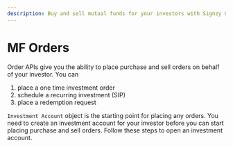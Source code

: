```yaml
---
description: Buy and sell mutual funds for your investors with Signzy Order APIs
---
```


# MF Orders

Order APIs give you the ability to place purchase and sell orders on behalf of your investor. You can

1. place a one time investment order
2. schedule a recurring investment (SIP)
3. place a redemption request

`Investment Account` object is the starting point for placing any orders. You need to create an investment account for your investor before you can start placing purchase and sell orders. Follow these steps to open an investment account.
